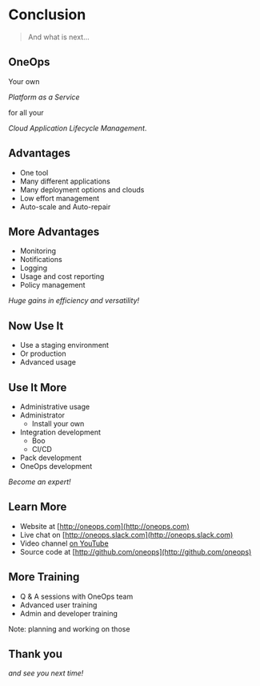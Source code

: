 # Conclusion

> And what is next...


## OneOps

Your own

<em class="yellow">Platform as a Service</em> 

for all your

<em class="yellow">Cloud Application Lifecycle Management</em>.


## Advantages

- One tool
- Many different applications
- Many deployment options and clouds
- Low effort management
- Auto-scale and Auto-repair


## More Advantages

- Monitoring
- Notifications
- Logging
- Usage and cost reporting
- Policy management

<em class="yellow">Huge gains in efficiency and versatility!</em>


## Now Use It

- Use a staging environment
- Or production
- Advanced usage


## Use It More

- Administrative usage
- Administrator
  - Install your own
- Integration development
  - Boo
  - CI/CD
- Pack development
- OneOps development 

<em class="yellow">Become an expert!</em>


## Learn More

- Website at [http://oneops.com](http://oneops.com)
- Live chat on [http://oneops.slack.com](http://oneops.slack.com)
- Video channel [on YouTube](https://www.youtube.com/channel/UCajgVCGqZ2M9RhULR8Q5Iww)
- Source code at [http://github.com/oneops](http://github.com/oneops)


## More Training

- Q & A sessions with OneOps team
- Advanced user training
- Admin and developer training

Note: 
planning and working on those


## Thank you

<em class="yellow">and see you next time!</em>
